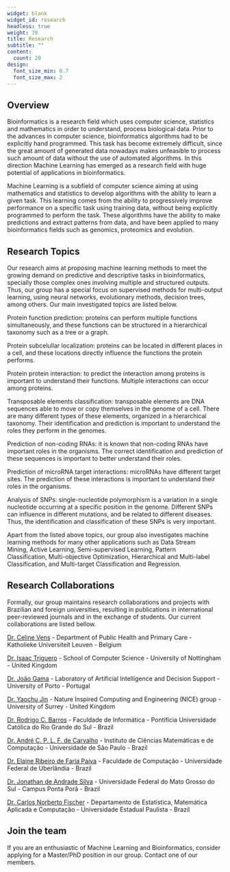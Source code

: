 ```yaml
---
widget: blank
widget_id: research
headless: true
weight: 70
title: Research
subtitle: ""
content:
  count: 20
design:
  font_size_min: 0.7
  font_size_max: 2
---
```

## Overview

Bioinformatics is a research field which uses computer science, statistics and mathematics in order to understand, process biological data. Prior to the advances in computer science, bioinformatics algorithms had to be explicitly hand programmed. This task has become extremely difficult, since the great amount of generated data nowadays makes unfeasible to process such amount of data without the use of automated algorithms. In this direction Machine Learning has emerged as a research field with huge potential of applications in bioinformatics.

Machine Learning is a subfield of computer science aiming at using mathematics and statistics to develop algorithms with the ability to learn a given task. This learning comes from the ability to progressively improve performance on a specific task using training data, without being explicitly programmed to perform the task. These algorithms have the ability to make predictions and extract patterns from data, and have been applied to many bioinformatics fields such as genomics, proteomics and evolution.



## Research Topics

Our research aims at proposing machine learning methods to meet the growing demand on predictive and descriptive tasks in bioinformatics, specially those complex ones involving multiple and structured outputs. Thus, our group has a special focus on supervised methods for multi-output learning, using neural networks, evolutionary methods, decision trees, among others. Our main investigated topics are listed below.

Protein function prediction: proteins can perform multiple functions simultaneously, and these functions can be structured in a hierarchical taxonomy such as a tree or a graph.

Protein subcelullar localization: proteins can be located in different places in a cell, and these locations directly influence the functions the protein performs.

Protein protein interaction: to predict the interaction among proteins is important to understand their functions. Multiple interactions can occur among proteins.

Transposable elements classification: transposable elements are DNA sequences able to move or copy themselves in the genome of a cell. There are many different types of these elements, organized in a hierarchical taxonomy. Their identification and prediction is important to understand the roles they perform in the genomes.

Prediction of non-coding RNAs: it is known that non-coding RNAs have important roles in the organisms. The correct identification and prediction of these sequences is important to better understand their roles.

Prediction of microRNA target interactions: microRNAs have different target sites. The prediction of these interactions is important to understand their roles in the organisms.

Analysis of SNPs: single-nucleotide polymorphism is a variation in a single nucleotide occurring at a specific position in the genome. Different SNPs can influence in different mutations, and be related to different diseases. Thus, the identification and classification of these SNPs is very important.

Apart from the listed above topics, our group also investigates machine learning methods for many other applications such as Data Stream Mining, Active Learning, Semi-supervised Learning, Pattern Classification, Multi-objective Optimization, Hierarchical and Multi-label Classification, and Multi-target Classification and Regression.



## Research Collaborations

Formally, our group maintains research collaborations and projects with Brazilian and foreign universities, resulting in publications in international peer-reviewed journals and in the exchange of students. Our current collaborations are listed bellow.

[Dr. Celine Vens](https://www.kuleuven-kulak.be/~celine.vens/) - Department of Public Health and Primary Care - Katholieke Universiteit Leuven - Belgium

[Dr. Isaac Triguero](http://www.cs.nott.ac.uk/~pszit/) - School of Computer Science - University of Nottingham - United Kingdom

[Dr. João Gama](http://www.liaad.up.pt/area/jgama/) - Laboratory of Artificial Intelligence and Decision Support - University of Porto - Portugal

[Dr. Yaochu Jin](https://www.surrey.ac.uk/cs/people/yaochu_jin/) - Nature Inspired Computing and Engineering (NICE) group - University of Surrey - United Kingdom

[Dr. Rodrigo C. Barros](https://www.researchgate.net/profile/Rodrigo_Barros2) - Faculdade de Informática - Pontifícia Universidade Católica do Rio Grande do Sul - Brazil

[Dr. André C. P. L. F. de Carvalho](http://www.icmc.usp.br/pessoas/andre/site/) - Instituto de Ciências Matemáticas e de Computação - Universidade de São Paulo - Brazil

[Dr. Elaine Ribeiro de Faria Paiva](http://www.facom.ufu.br/~elaine/) - Faculdade de Computação - Universidade Federal de Uberlândia - Brazil

[Dr. Jonathan de Andrade Silva](https://www.linkedin.com/in/jonathan-andrade-silva-6595b421/) - Universidade Federal do Mato Grosso do Sul - Campus Ponta Porã - Brazil

[Dr. Carlos Norberto Fischer](http://www.rc.unesp.br/igce/demac/carlos/) - Departamento de Estatística, Matemática Aplicada e Computação - Universidade Estadual Paulista - Brazil



## Join the team

If you are an enthusiastic of Machine Learning and Bioinformatics, consider applying for a Master/PhD position in our group. Contact one of our members.
